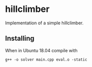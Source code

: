 # hillclimber
Implementation of a simple hillclimber.

## Installing
When in Ubuntu 18.04 compile with

```g++ -o solver main.cpp eval.o -static```
